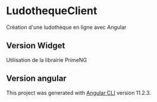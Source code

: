 # LudothequeClient

Création d'une ludothèque en ligne avec Angular

## Version Widget

Utilisation de la librairie PrimeNG

## Version angular

This project was generated with [Angular CLI](https://github.com/angular/angular-cli) version 11.2.3.

